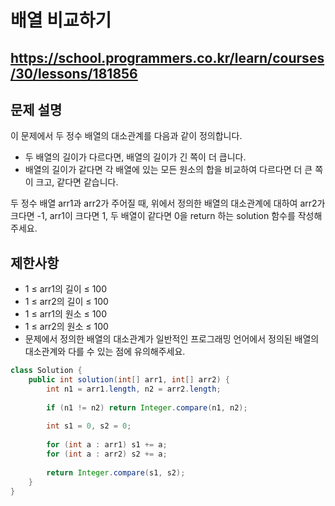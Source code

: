 # 배열 비교하기
https://school.programmers.co.kr/learn/courses/30/lessons/181856
---
## 문제 설명
이 문제에서 두 정수 배열의 대소관계를 다음과 같이 정의합니다.

+ 두 배열의 길이가 다르다면, 배열의 길이가 긴 쪽이 더 큽니다.
+ 배열의 길이가 같다면 각 배열에 있는 모든 원소의 합을 비교하여 다르다면 더 큰 쪽이 크고, 같다면 같습니다.

두 정수 배열 arr1과 arr2가 주어질 때, 위에서 정의한 배열의 대소관계에 대하여 arr2가 크다면 -1, arr1이 크다면 1, 두 배열이 같다면 0을 return 하는 solution 함수를 작성해 주세요.

## 제한사항
+ 1 ≤ arr1의 길이 ≤ 100
+ 1 ≤ arr2의 길이 ≤ 100
+ 1 ≤ arr1의 원소 ≤ 100
+ 1 ≤ arr2의 원소 ≤ 100
+ 문제에서 정의한 배열의 대소관계가 일반적인 프로그래밍 언어에서 정의된 배열의 대소관계와 다를 수 있는 점에 유의해주세요.
```java
class Solution {
    public int solution(int[] arr1, int[] arr2) {
        int n1 = arr1.length, n2 = arr2.length;
        
        if (n1 != n2) return Integer.compare(n1, n2);
        
        int s1 = 0, s2 = 0;
        
        for (int a : arr1) s1 += a;
        for (int a : arr2) s2 += a;
        
        return Integer.compare(s1, s2);
    }
}
```